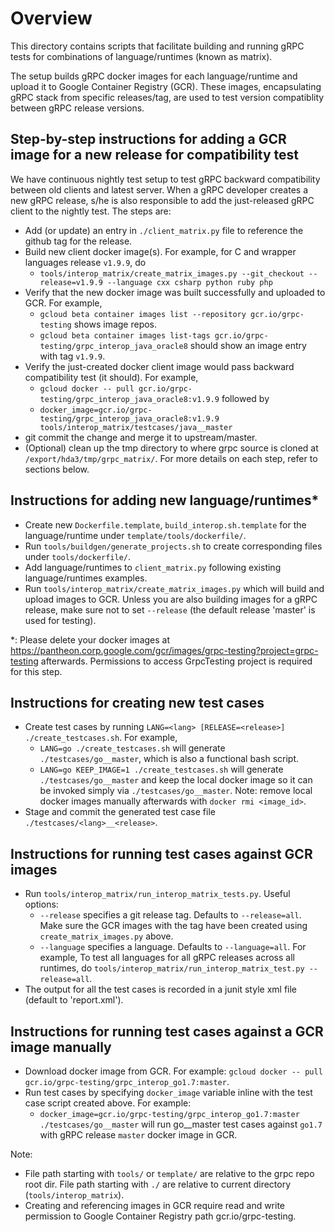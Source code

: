 # Overview

This directory contains scripts that facilitate building and running gRPC tests for combinations of language/runtimes (known as matrix).

The setup builds gRPC docker images for each language/runtime and upload it to Google Container Registry (GCR). These images, encapsulating gRPC stack
from specific releases/tag, are used to test version compatiblity between gRPC release versions.

## Step-by-step instructions for adding a GCR image for a new release for compatibility test
We have continuous nightly test setup to test gRPC backward compatibility between old clients and latest server.  When a gRPC developer creates a new gRPC release, s/he is also responsible to add the just-released gRPC client to the nightly test.  The steps are:
- Add (or update) an entry in `./client_matrix.py` file to reference the github tag for the release.
- Build new client docker image(s).  For example, for C and wrapper languages release `v1.9.9`, do
  - `tools/interop_matrix/create_matrix_images.py --git_checkout --release=v1.9.9 --language cxx csharp python ruby php`
- Verify that the new docker image was built successfully and uploaded to GCR.  For example,
  - `gcloud beta container images list --repository gcr.io/grpc-testing` shows image repos.
  - `gcloud beta container images list-tags gcr.io/grpc-testing/grpc_interop_java_oracle8` should show an image entry with tag `v1.9.9`.
- Verify the just-created docker client image would pass backward compatibility test (it should).  For example,
  - `gcloud docker -- pull gcr.io/grpc-testing/grpc_interop_java_oracle8:v1.9.9` followed by
  - `docker_image=gcr.io/grpc-testing/grpc_interop_java_oracle8:v1.9.9 tools/interop_matrix/testcases/java__master`
- git commit the change and merge it to upstream/master.
- (Optional) clean up the tmp directory to where grpc source is cloned at `/export/hda3/tmp/grpc_matrix/`.
For more details on each step, refer to sections below.

## Instructions for adding new language/runtimes*
- Create new `Dockerfile.template`, `build_interop.sh.template` for the language/runtime under `template/tools/dockerfile/`.
- Run `tools/buildgen/generate_projects.sh` to create corresponding files under `tools/dockerfile/`.
- Add language/runtimes to `client_matrix.py` following existing language/runtimes examples.
- Run `tools/interop_matrix/create_matrix_images.py` which will build and upload images to GCR.  Unless you are also building images for a gRPC release, make sure not to set `--release` (the default release 'master' is used for testing).

*: Please delete your docker images at https://pantheon.corp.google.com/gcr/images/grpc-testing?project=grpc-testing afterwards.  Permissions to access GrpcTesting project is required for this step.

## Instructions for creating new test cases
- Create test cases by running `LANG=<lang> [RELEASE=<release>] ./create_testcases.sh`.  For example,
  - `LANG=go ./create_testcases.sh` will generate `./testcases/go__master`, which is also a functional bash script.
  - `LANG=go KEEP_IMAGE=1 ./create_testcases.sh` will generate `./testcases/go__master` and keep the local docker image so it can be invoked simply via `./testcases/go__master`.  Note: remove local docker images manually afterwards with `docker rmi <image_id>`.
- Stage and commit the generated test case file `./testcases/<lang>__<release>`.

## Instructions for running test cases against GCR images
- Run `tools/interop_matrix/run_interop_matrix_tests.py`.  Useful options:
  - `--release` specifies a git release tag.  Defaults to `--release=all`.  Make sure the GCR images with the tag have been created using `create_matrix_images.py` above.
  - `--language` specifies a language.  Defaults to `--language=all`.
  For example, To test all languages for all gRPC releases across all runtimes, do `tools/interop_matrix/run_interop_matrix_test.py --release=all`.
- The output for all the test cases is recorded in a junit style xml file (default to 'report.xml').

## Instructions for running test cases against a GCR image manually
- Download docker image from GCR.  For example: `gcloud docker -- pull gcr.io/grpc-testing/grpc_interop_go1.7:master`.
- Run test cases by specifying `docker_image` variable inline with the test case script created above.
For example:
  - `docker_image=gcr.io/grpc-testing/grpc_interop_go1.7:master ./testcases/go__master` will run go__master test cases against `go1.7` with gRPC release `master` docker image in GCR.

Note:
- File path starting with `tools/` or `template/` are relative to the grpc repo root dir.  File path starting with `./` are relative to current directory (`tools/interop_matrix`).
- Creating and referencing images in GCR require read and write permission to Google Container Registry path gcr.io/grpc-testing.
